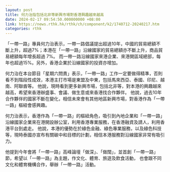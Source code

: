```yaml
---
layout: post
title: 何力治指包括北非等新興市場對香港興趣越來越高
date: 2024-02-17 09:54:50.000000000 +08:00
link: https://news.rthk.hk/rthk/ch/component/k2/1740712-20240217.htm
categories: rthk
---
```


「一帶一路」專員何力治表示，一帶一路倡議提出超過10年，中國的貿易總額不斷上升，超過7%；本港在「一帶一路」沿線國家的貿易總額亦不斷上升，商品貿易總額每年增長超過 7%。 而一帶一路沿線國家來港企業、來港開區域總部，每年也超過15%。另外，香港企業於沿線國家的投資亦增加。

何力治在本台節目「星期六問責」表示，「一帶一路」工作一定要做得精準，否則看不到階段性成效，本港主打市場是東盟及中東，包括馬來西亞、泰國、印尼、越南、阿聯酋等。 他說，現時看到更多新興市場，包括北非等，對本港的興趣越來越高，希望來香港辦盛事、會議、做生意或來香港找合作夥伴。 他說，過去10年合作夥伴的國家不斷在變化，相信未來會有其他地區新興市場，對香港作為「一帶一路」樞紐會感興趣。

何力治表示，香港作為「一帶一路」的樞紐角色，吸引到內地企業和「一帶一路」沿線國家企業來在港開設辦公室，利用香港專業服務，在香港融資及請人，利用香港平台到處走。 他說，本港的優勢在於綠色金融、綠色專業服務，以及綠色科技等，現時泰國亦宣布有關碳中和目標的計劃，相信本港服務對沿線國家非常有吸引力。

他提到今年會將「一帶一路」高峰論壇「做深」、「做闊」，並首創「一帶一路」節，希望以「一帶一路」為主題，作文化、體育、旅遊及飲食活動， 也會跟不同文化和體育機構合作，舉辦「一帶一路」活動。
